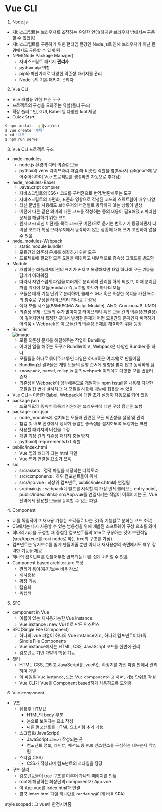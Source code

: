 # Vue CLI
1. Node.js
- 자바스크립트는 브라우저를 조작하는 유일한 언어(하지만 브라우저 밖에서는 구동할 수 없었음)
- 자바스크립트를 구동하기 위한 런타임 환경인 Node.js로 인해 브라우저가 아닌 환경에서도 구동할 수 있게 됨
- NPM(Node Package Manager)
  - 자바스크립트 패키지 **관리자**
  - python pip 역할
  - pip와 마찬가지로 다양한 의존성 패키지를 관리
  - Node.js의 기본 패키지 관리자

2. Vue CLI
- Vue 개발을 위한 표준 도구
- 프로젝트의 구성을 도와주는 역할(폴더 구조)
- 확장 플러그인, GUI, Babel 등 다양한 tool 제공
- Quick Start
```bash
$ npm install -g @vue/cli
$ vue create '제목'
$ cd '제목'
$ npm run serve
```

3. Vue CLI 프로젝트 구조
- node-modules
  - node.js 환경의 여러 의존성 모듈
  - python의 venv(라이브러리 파일)와 비슷한 역할을 함(따라서 .gitignore에 넣어주어야하며 Vue 프로젝트를 생성하면 자동으로 추가됨)
- node_modules-Babel
  - JavaScript compiler
  - 자바스크립트의 ES6+ 코드를 구버전으로 번역/변환해주는 도구
  - 자바스크립트의 파편화, 표준화 영향으로 작성된 코드의 스펙트럼이 매우 다양
  - 최신 문법을 사용해도 브라우저의 버전별로 동작하지 않는 상황이 발생
  - 버전에 따른 같은 의미의 다른 코드를 작성하는 등의 대응이 필요해졌고 이러한 문제를 해결하기 위한 코드
  - 원시코드(최신 버젼)를 목적 코드(구 버전)으로 옮기는 번역기가 등장하면서 더 이상 코드가 특정 브라우저에서 동작하지 않는 상황에 대해 크게 고민하지 않을 수 있음
- node_modules-Webpack
  - static module bundler
  - 모듈간의 의존성 문제를 해결하기 위한 도구
  - 프로젝트에 필요한 모든 모듈을 매핑하고 내부적으로 종속성 그래프를 빌드함
- Module
  - 개발하는 애플리케이션의 크기가 커지고 복잡해지면 파일 하나에 모든 기능을 담기가 어려워짐
  - 따라서 자연스럽게 파일을 여러개로 분리하여 관리를 하게 되었고, 이때 분리된 파일 각각이 모듈(module) 즉 js 파일 하나가 하나의 모듈
  - 모듈은 대개 기능 단위로 분리하며, 클래스 하나 혹은 특정한 목적을 가진 복수의 함수로 구성된 라이브러리 하나로 구성됨
  - 여러 모듈 시스템(ESM(ECMA Script Module), AMD, CommonJS, UMD)
  - 의존성 문제 : 모듈의 수가 많아지고 라이브러리 혹은 모듈 간의 의존성(연결성)이 깊어지면서 특정한 곳에서 발생한 문제가 어떤 모듈간의 문제인지 파악하기 어려움 > Webpack은 이 모듈간의 의존성 문제를 해결하기 위해 등장
- Bundler  
![image](https://user-images.githubusercontent.com/122499274/235555054-e0c9b71d-280f-4328-bdb3-fb6457548244.png)
  - 모듈 의존성 문제를 해결해주는 작업이 Bundling
  - 이러한 일을 해주는 도구가 Bundler이고, Webpack은 다양한 Bundler 중 하나
  - 모듈들을 하나로 묶어주고 묶인 파일은 하나(혹은 여러개)로 만들어짐
  - Bundling된 결과물은 개별 모듈의 실행 순서에 영향을 받지 않고 동작하게 됨
  - snowpack, parcel, rollup.js 등의 webpack 이외에도 다양한 모듈 번들러 존재
  - 의존성을 Webpack이 담당해주므로 개발자는 npm install을 사용해 다양한 모듈을 한 번에 설치하고 각 모듈을 사용해 개발에 집중할 수 있음
- Vue CLI는 이러한 Babel, Webpack에 대한 초기 설정이 자동으로 되어 있음
- package.json
  - 프로젝트의 종속성 목록과 지원되는 브라우저에 대한 구성 옵션을 포함
- package-lock.json
  - node_modules에 설치되는 모듈과 관련된 모든 의존성을 설정 및 관리
  - 협업 및 배포 환경에서 정확히 동일한 종속성을 설치하도록 보장하는 표현
  - 사용할 패키지의 버전을 고정
  - 개발 과정 간의 의존성 패키지 충돌 방지
  - python의 requirements.txt 역할
- public/index.html
  - Vue 앱의 뼈대가 되는 html 파일
  - Vue 앱과 연결될 요소가 있음
- src
  - src/assets : 정적 파일을 저장하는 디렉토리
  - src/components : 하위 컴포넌트들이 위치
  - src/App.vue : 최상위 컴포넌트, public/index.html과 연결됨
  - src/main.js : webpack이 빌드를 시작할 때 가장 먼저 불러오는 entry point, public/index.html과 src/App.vue를 연결시키는 작업이 이루어지는 곳, Vue 전역에서 활용할 모듈을 등록할 수 있는 파일

4. Component
- UI를 독립적이고 재사용 가능한 조각들로 나눈 것(즉 기능별로 분화한 코드 조각)
- CS에서는 다시 사용할 수 있는 범용성을 위해 개발된 소프트웨어 구성 요소를 의미
- 하나의 app을 구성할 때 중첩된 컴포넌트들의 tree로 구성하는 것이 보편적임(src/App.vue를 root node로 하는 tree의 구조를 가짐)
- 컴포넌트는 유지보수를 쉽게 만들어줄 뿐만 아니라 재사용성의 측면에서도 매우 강력한 기능을 제공
- 하나의 컴포넌트를 만들어두면 반복되는 UI를 쉽게 처리할 수 있음
- Component based architecture 특징
  - 관리가 용이(유지/보수 비용 감소)
  - 재사용성
  - 확장 가능
  - 캡슐화
  - 독립적

5. SFC
- component in Vue
  - 이름이 있는 재사용가능한 Vue instance
  - Vue instance : new Vue()로 만든 인스턴스
- SFC(Single File Component)
  - 하나의 .vue 파일이 하나의 Vue instance이고, 하나의 컴포넌트이다(즉 Single File Component)
  - Vue instance에서는 HTML, CSS, JavaScript 코드를 한번에 관리
  - 컴포넌트 기반 개발의 핵심 기능
- 정리
  - HTML, CSS, 그리고 JavaScript를 .vue라는 확장자를 가진 파일 안에서 관리하며 개발
  - 이 파일을 Vue instance, 또는 Vue component라고 하며, 기능 단위로 작성
  - Vue CLI가 Vue를 Component based하게 사용하도록 도와줌

6. Vue component
- 구조
  - 템플릿(HTML)
    - HTML의 body 부분
    - 눈으로 보여지는 요소 작성
    - 다른 컴포넌트를 HTML 요소처럼 추가 가능
  - 스크립트(JavaScript)
    - JavaScript 코드가 작성되는 곳
    - 컴포넌트 정보, 데이터, 메서드 등 vue 인스턴스를 구성하는 대부분이 작성됨
  - 스타일(CSS)
    - CSS가 작성되며 컴포넌트의 스타일을 담당
- 구조 정리
  - 컴포넌트들이 tree 구조를 이루어 하나의 페이지를 만듦
  - root에 해당하는 최상단의 component가 App.vue
  - 이 App.vue를 index.html과 연결
  - 결국 index.html 파일 하나만을 rendering(이게 바로 SPA)

style scoped : 그 vue에 한정시켜줌
